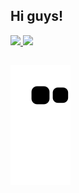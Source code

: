 ## Hi guys! 
 <div>
  <a href="https://github.com/jaquelinediasoliveira">
  <img height="180em" src="https://github-readme-stats.vercel.app/api?username=jaquelinediasoliveira&show_icons=true&theme=dracula&include_all_commits=true&count_private=true"/>
  <img height="180em" src="https://github-readme-stats.vercel.app/api/top-langs/?username=jaquelinediasoliveira&layout=compact&langs_count=7&theme=dracula"/>
</div>
 
  ##
 
<div> 
  
 
  ![Snake animation](https://github.com/rafaballerini/rafaballerini/blob/output/github-contribution-grid-snake.svg)
 
</div>
